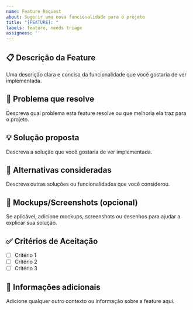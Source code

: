 ```yaml
---
name: Feature Request
about: Sugerir uma nova funcionalidade para o projeto
title: "[FEATURE]: "
labels: feature, needs triage
assignees: ''
---
```


## 📋 Descrição da Feature

Uma descrição clara e concisa da funcionalidade que você gostaria de ver implementada.

## 🎯 Problema que resolve

Descreva qual problema esta feature resolve ou que melhoria ela traz para o projeto.

## 💡 Solução proposta

Descreva a solução que você gostaria de ver implementada.

## 🔄 Alternativas consideradas

Descreva outras soluções ou funcionalidades que você considerou.

## 📱 Mockups/Screenshots (opcional)

Se aplicável, adicione mockups, screenshots ou desenhos para ajudar a explicar sua solução.

## ✅ Critérios de Aceitação

- [ ] Critério 1
- [ ] Critério 2
- [ ] Critério 3

## 📌 Informações adicionais

Adicione qualquer outro contexto ou informação sobre a feature aqui.
